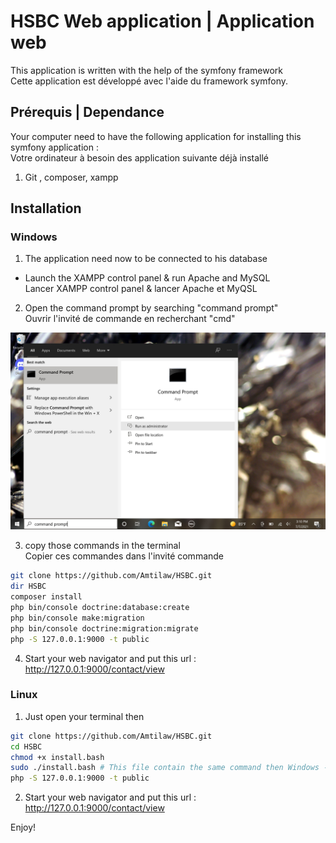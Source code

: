 # HSBC Web application | Application web

This application is written with the help of the symfony framework \
Cette application est développé avec l'aide du framework symfony.
## Prérequis | Dependance
Your computer need to have the following application for installing this symfony application : \
Votre ordinateur à besoin des application suivante déjà installé
1) Git , composer, xampp

## Installation
### Windows

1) The application need now to be connected to his database
- Launch the XAMPP control panel & run Apache and MySQL \
 Lancer XAMPP control panel & lancer Apache et MyQSL

2) Open the command prompt by searching "command prompt" \
  Ouvrir l'invité de commande en recherchant "cmd"

![Alt text](resourceReadme/WindowsCmdOpen.jpeg?raw=true "CmdSearch")

3)  copy those commands in the terminal \
Copier ces commandes dans l'invité commande

```bash
git clone https://github.com/Amtilaw/HSBC.git
dir HSBC
composer install
php bin/console doctrine:database:create 
php bin/console make:migration 
php bin/console doctrine:migration:migrate 
php -S 127.0.0.1:9000 -t public
```

4) Start your web navigator and put this url : http://127.0.0.1:9000/contact/view

### Linux
1) Just open your terminal then
```bash
git clone https://github.com/Amtilaw/HSBC.git
cd HSBC
chmod +x install.bash
sudo ./install.bash # This file contain the same command then Windows --> look 3)
php -S 127.0.0.1:9000 -t public
```

2) Start your web navigator and put this url : http://127.0.0.1:9000/contact/view

Enjoy!

